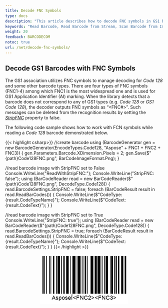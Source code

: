 ```yaml
---
title: Decode FNC Symbols
type: docs
description: "This article describes how to decode FNC symbols in GS1 barcodes in Aspose.BarCode for .NET according to business needs"
keywords: "Read Barcode, Read Barcode from Stream, Scan Barcode from Image, Read Many Barcodes in One Image, Aspose.BarCode, Read Barcode C#"
weight: 20
feedback: BARCODECOM
notoc: true
url: /net/decode-fnc-symbols/
---
```


## **Decode GS1 Barcodes with FNC Symbols**
The GS1 association utilizes FNC symbols to manage decoding for *Code 128* and some other barcode types. There are four types of FNC symbols (FNC1-4) among which FNC1 is the most widespread one and is used for GS1 Application Identifier (AI) marking. When the library detects that a barcode does not correspond to any of GS1 types (e.g. *Code 128* or *GS1 Code 128*), the decoder outputs FNC symbols as “<FNC#>”. Such messages can be deleted from the recognition results by setting the [*StripFNC*](https://reference.aspose.com/barcode/net/aspose.barcode.barcoderecognition/barcodesettings/properties/stripfnc) property to false.  
  
The following code sample shows how to work with FCN symbols while reading a *Code 128* barcode demonstrated below.

{{< highlight csharp>}}
//create barcode
using (BarcodeGenerator gen = new BarcodeGenerator(EncodeTypes.Code128, "Aspose" + FNC1 + FNC2 + FNC3))
{
    gen.Parameters.Barcode.XDimension.Pixels = 2;
    gen.Save($"{path}Code128FNC.png", BarCodeImageFormat.Png);
}

//read barcode image with StripFNC set to False
Console.WriteLine("ReadWithStripFNC:");
Console.WriteLine("StripFNC: false");
using (BarCodeReader read = new BarCodeReader($"{path}Code128FNC.png", DecodeType.Code128))
{
    read.BarcodeSettings.StripFNC = false;
    foreach (BarCodeResult result in read.ReadBarCodes())
    {
        Console.WriteLine($"CodeType:{result.CodeTypeName}");
        Console.WriteLine($"CodeText:{result.CodeText}");
    }
}

//read barcode image with StripFNC set to True
Console.WriteLine("StripFNC: true");
using (BarCodeReader read = new BarCodeReader($"{path}Code128FNC.png", DecodeType.Code128))
{
    read.BarcodeSettings.StripFNC = true;
    foreach (BarCodeResult result in read.ReadBarCodes())
    {
        Console.WriteLine($"CodeType:{result.CodeTypeName}");
        Console.WriteLine($"CodeText:{result.CodeText}");
    }
}
{{< /highlight >}}
  
<p align="center"><img src="code128fnc.png"></p>

